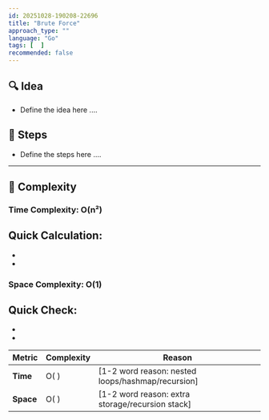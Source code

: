 ```yaml
---
id: 20251028-190208-22696
title: "Brute Force"
approach_type: ""
language: "Go"
tags: [  ]
recommended: false
---
```


## 🔍 Idea
* Define the idea here ....

## 🧩 Steps
* Define the steps here ....

---

## 🧮 Complexity

### Time Complexity: O(n²)
**Quick Calculation:**
-
-
-

### Space Complexity: O(1)
**Quick Check:**
-
-
-

| Metric  |  Complexity | Reason |
|---------|-------------|--------|
| **Time**  | O( ) | [1-2 word reason: nested loops/hashmap/recursion] |
| **Space** | O( ) | [1-2 word reason: extra storage/recursion stack] |

